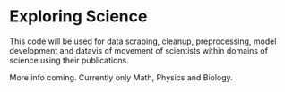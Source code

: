 # Exploring Science

This code will be used for data scraping, cleanup, preprocessing, model development
and datavis of movement of scientists within domains of science using their publications.

More info coming. Currently only Math, Physics and Biology.